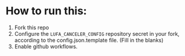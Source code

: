 # How to run this:

1. Fork this repo
2. Configure the `LUFA_CANCELER_CONFIG` repository secret in your fork, according to the config.json.template file. (Fill in the blanks)
3. Enable github workflows.

